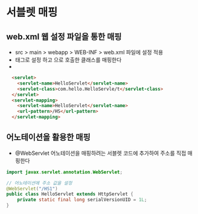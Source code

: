 # 서블렛 매핑

## web.xml 웹 설정 파일을 통한 매핑

- src > main > webapp > WEB-INF > web.xml 파일에 설정 적용
- <servlet> 태그로 설정 하고 <servlet-mapping> 으로 호출한 클래스를 매핑한다
-

```html
  <servlet>
  	<servlet-name>HelloServlet</servlet-name>
  	<servlet-class>com.hello.HelloServle/t</servlet-class>
  </servlet>
  <servlet-mapping>
  	<servlet-name>HelloServlet</servlet-name>
  	<url-pattern>/HS</url-pattern>
  </servlet-mapping>
```

## 어노테이션을 활용한 매핑

- @WebServlet 어노테이션을 매핑하려는 서블렛 코드에 추가하여 주소를 직접 매핑한다

```java
import javax.servlet.annotation.WebServlet;

// 어노테이션에 주소 값을 설정
@WebServlet("/HS1")
public class HelloServlet extends HttpServlet {
	private static final long serialVersionUID = 1L;
}
```